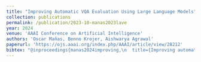 ```yaml
---
title: "Improving Automatic VQA Evaluation Using Large Language Models"
collection: publications
permalink: /publication/2023-10-manas2023lave
year: 2024
venue: 'AAAI Conference on Artificial Intelligence'
authors: 'Oscar Mañas, Benno Krojer, Aishwarya Agrawal'
paperurl: 'https://ojs.aaai.org/index.php/AAAI/article/view/28212'
bibtex: "@inproceedings{manas2024improving,\n  title={Improving automatic vqa evaluation using large language models},\n  author={Mañas, Oscar and Krojer, Benno and Agrawal, Aishwarya},\n  booktitle={Proceedings of the AAAI Conference on Artificial Intelligence},\n  volume={38},\n  number={5},\n  pages={4171--4179},\n  year={2024}\n}"
---
```

